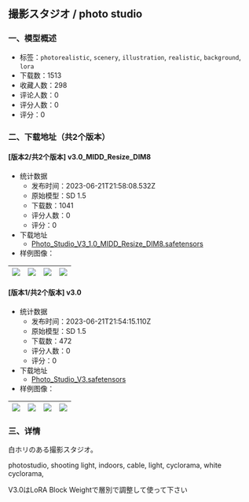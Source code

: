 ## 撮影スタジオ / photo studio
### 一、模型概述

- 标签：`photorealistic`, `scenery`, `illustration`, `realistic`, `background`, `lora`
- 下载数：1513
- 收藏人数：298
- 评论人数：0
- 评分人数：0
- 评分：0

### 二、下载地址（共2个版本）

#### [版本2/共2个版本] v3.0_MIDD_Resize_DIM8

- 统计数据
  - 发布时间：2023-06-21T21:58:08.532Z
  - 原始模型：SD 1.5
  - 下载数：1041
  - 评分人数：0
  - 评分：0
- 下载地址
  - [Photo_Studio_V3_1.0_MIDD_Resize_DIM8.safetensors](https://civitai.com/api/download/models/101186)
- 样例图像：

| <img src="https://image.civitai.com/xG1nkqKTMzGDvpLrqFT7WA/1cbeb464-9158-42d2-9cba-ace088dec159/width=450/1237098.jpeg" /> | <img src="https://image.civitai.com/xG1nkqKTMzGDvpLrqFT7WA/444c1f31-3ad5-4312-ba14-fb302fa76c1b/width=450/1237100.jpeg" /> | <img src="https://image.civitai.com/xG1nkqKTMzGDvpLrqFT7WA/61d7f7d9-374c-4c5f-a33d-497a31220eab/width=450/1237101.jpeg" /> | <img src="https://image.civitai.com/xG1nkqKTMzGDvpLrqFT7WA/ae4086cf-46e1-4f16-a51a-f4a27c19f048/width=450/1237107.jpeg" /> |
| ---- | ---- | ---- | ---- |

#### [版本1/共2个版本] v3.0

- 统计数据
  - 发布时间：2023-06-21T21:54:15.110Z
  - 原始模型：SD 1.5
  - 下载数：472
  - 评分人数：0
  - 评分：0
- 下载地址
  - [Photo_Studio_V3.safetensors](https://civitai.com/api/download/models/100835)
- 样例图像：

| <img src="https://image.civitai.com/xG1nkqKTMzGDvpLrqFT7WA/5b3a5736-3b3d-497b-867f-6ada222e59d7/width=450/1230842.jpeg" /> | <img src="https://image.civitai.com/xG1nkqKTMzGDvpLrqFT7WA/464b5a22-eed6-4294-9673-8f39c719e109/width=450/1230569.jpeg" /> | <img src="https://image.civitai.com/xG1nkqKTMzGDvpLrqFT7WA/8402d838-ce6b-4085-a376-53a5fa3fca61/width=450/1230844.jpeg" /> | <img src="https://image.civitai.com/xG1nkqKTMzGDvpLrqFT7WA/841bf7b8-efa3-4ee5-a0cf-d7943f852bb9/width=450/1230570.jpeg" /> |
| ---- | ---- | ---- | ---- |


### 三、详情
<p>白ホリのある撮影スタジオ。</p><p>photostudio, shooting light, indoors, cable, light, cyclorama, white cyclorama,</p><p>V3.0はLoRA Block Weightで層別で調整して使って下さい</p><p></p>